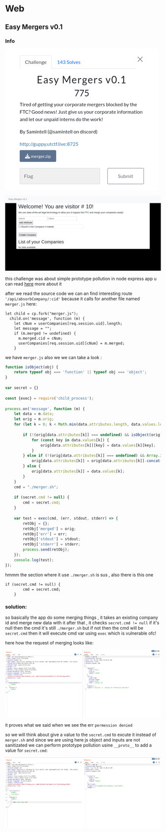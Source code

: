 # Web

##  Easy Mergers v0.1 


### Info

![](screenshots/1.png)

![](screenshots/2.png)



this challenge was about simple prototype pollution in node express app
u can read [here](https://book.hacktricks.xyz/pentesting-web/deserialization/nodejs-proto-prototype-pollution) more about it


after we read the source code we can an find interesting route `'/api/absorbCompany/:cid'` because it calls for another file named `merger.js` here:
```
let child = cp.fork("merger.js");
  child.on('message', function (m) {
    let cNum = userCompanies[req.session.uid].length;
    let message = "";
    if (m.merged != undefined) {
      m.merged.cid = cNum;
      userCompanies[req.session.uid][cNum] = m.merged;
    }
```
we have `merger.js` also we we can take a look :

```JavaScript
function isObject(obj) {
    return typeof obj === 'function' || typeof obj === 'object';
}

var secret = {}

const {exec} = require('child_process');

process.on('message', function (m) {
    let data = m.data;
    let orig = m.orig;
    for (let k = 0; k < Math.min(data.attributes.length, data.values.length); k++) {

        if (!(orig[data.attributes[k]] === undefined) && isObject(orig[data.attributes[k]]) && isObject(data.values[k])) {
            for (const key in data.values[k]) {
                orig[data.attributes[k]][key] = data.values[k][key];
            }
        } else if (!(orig[data.attributes[k]] === undefined) && Array.isArray(orig[data.attributes[k]]) && Array.isArray(data.values[k])) {
            orig[data.attributes[k]] = orig[data.attributes[k]].concat(data.values[k]);
        } else {
            orig[data.attributes[k]] = data.values[k];
        }
    }
    cmd = "./merger.sh";

    if (secret.cmd != null) {
        cmd = secret.cmd;
    }

    var test = exec(cmd, (err, stdout, stderr) => {
        retObj = {};
        retObj['merged'] = orig;
        retObj['err'] = err;
        retObj['stdout'] = stdout;
        retObj['stderr'] = stderr;
        process.send(retObj);
    });
    console.log(test);
});
```
hmmm the section where it use `./merger.sh` is sus , also there is this one 

```
if (secret.cmd != null) {
        cmd = secret.cmd;
    }
```

### solution:

so basically the app do some merging things , it takes an existing company id and merge new data with it after that , it checks  `secret.cmd != null` if it's null then the cmd it's still `./merger.sh` but if not then the cmd will be `secret.cmd` then it will execute cmd var using `exec` which is vulnerable ofc! 

here how the request of merging looks like:

![](screenshots/3.png)

it proves what we said when we see the err `permession denied` 


so we will think about give a value to the `secret.cmd` to excute it instead of `merger.sh` and since we are using here js object and inputs are not sanitizated we can perform prototype pollution usine `__proto__` to add a value for `secret.cmd`:

![](screenshots/4.png)


